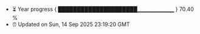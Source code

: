 - ⏳ Year progress { █████████████████████▁▁▁▁▁▁▁▁▁ } 70.40 %
- ⏰ Updated on Sun, 14 Sep 2025 23:19:20 GMT

